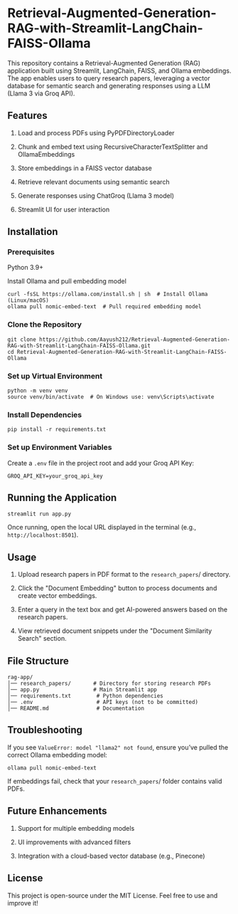 # Retrieval-Augmented-Generation-RAG-with-Streamlit-LangChain-FAISS-Ollama

This repository contains a Retrieval-Augmented Generation (RAG) application built using Streamlit, LangChain, FAISS, and Ollama embeddings. The app enables users to query research papers, leveraging a vector database for semantic search and generating responses using a LLM (Llama 3 via Groq API).

## Features

1. Load and process PDFs using PyPDFDirectoryLoader

2. Chunk and embed text using RecursiveCharacterTextSplitter and OllamaEmbeddings

3. Store embeddings in a FAISS vector database

4. Retrieve relevant documents using semantic search

5. Generate responses using ChatGroq (Llama 3 model)

6. Streamlit UI for user interaction

## Installation

### Prerequisites

  Python 3.9+

  Install Ollama and pull embedding model
```
curl -fsSL https://ollama.com/install.sh | sh  # Install Ollama (Linux/macOS)
ollama pull nomic-embed-text  # Pull required embedding model
```

### Clone the Repository
```
git clone https://github.com/Aayush212/Retrieval-Augmented-Generation-RAG-with-Streamlit-LangChain-FAISS-Ollama.git
cd Retrieval-Augmented-Generation-RAG-with-Streamlit-LangChain-FAISS-Ollama
```
### Set up Virtual Environment
```
python -m venv venv
source venv/bin/activate  # On Windows use: venv\Scripts\activate
```
### Install Dependencies
```
pip install -r requirements.txt
```
### Set up Environment Variables
Create a ```.env``` file in the project root and add your Groq API Key:
```
GROQ_API_KEY=your_groq_api_key
```
## Running the Application
```
streamlit run app.py
```
Once running, open the local URL displayed in the terminal (e.g., ```http://localhost:8501```).

## Usage

1. Upload research papers in PDF format to the ```research_papers```/ directory.

2. Click the "Document Embedding" button to process documents and create vector embeddings.

3. Enter a query in the text box and get AI-powered answers based on the research papers.

4. View retrieved document snippets under the "Document Similarity Search" section.

## File Structure
```
rag-app/
│── research_papers/       # Directory for storing research PDFs
│── app.py                 # Main Streamlit app
│── requirements.txt        # Python dependencies
│── .env                    # API keys (not to be committed)
│── README.md               # Documentation
```

## Troubleshooting

If you see ```ValueError: model "llama2" not found```, ensure you’ve pulled the correct Ollama embedding model:
```
ollama pull nomic-embed-text
```
If embeddings fail, check that your ```research_papers```/ folder contains valid PDFs.

## Future Enhancements

1. Support for multiple embedding models

2. UI improvements with advanced filters

3. Integration with a cloud-based vector database (e.g., Pinecone)

## License

This project is open-source under the MIT License. Feel free to use and improve it!

